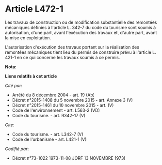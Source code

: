 # Article L472-1

Les travaux de construction ou de modification substantielle des remontées mécaniques définies à l'article L. 342-7 du code
du tourisme sont soumis à autorisation, d'une part, avant l'exécution des travaux et, d'autre part, avant la mise en
exploitation. 

L'autorisation d'exécution des travaux portant sur la réalisation des remontées mécaniques tient lieu du permis de construire
prévu à l'article L. 421-1 en ce qui concerne les travaux soumis à ce permis.

**Nota:**



**Liens relatifs à cet article**

_Cité par_:

  - Arrêté du 8 décembre 2004 - art. 19 (Ab)
  - Décret n°2015-1408 du 5 novembre 2015 - art. Annexe 3 (V)
  - Décret n°2015-1461 du 10 novembre 2015 - art. (V)
  - Code de l'environnement - art. L563-2 (VD)
  - Code du tourisme. - art. R342-17 (V)

_Cite_:

  - Code du tourisme. - art. L342-7 (V)
  - Code de l'urbanisme - art. L421-1 (V)

_Codifié par_:

  - Décret n°73-1022 1973-11-08 JORF 13 NOVEMBRE 1973)
